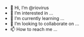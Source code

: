 - 👋 Hi, I’m @riovirus
- 👀 I’m interested in ...
- 🌱 I’m currently learning ...
- 💞️ I’m looking to collaborate on ...
- 📫 How to reach me ...

<!---
riovirus/riovirus is a ✨ special ✨ repository because its `README.md` (this file) appears on your GitHub profile.
You can click the Preview link to take a look at your changes.
--->
